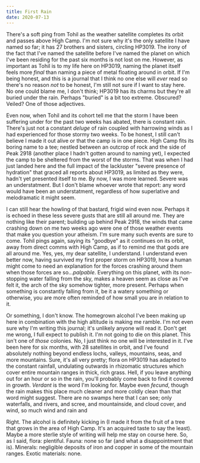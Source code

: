 ```yaml
---
title: First Rain
date: 2020-07-13
---
```


There's a soft ping from Tohil as the weather satellite completes its orbit and passes above High Camp. I'm not sure why it's the only satellite I have named so far; it has 27 brothers and sisters, circling HP3019. The irony of the fact that I've named the satellite before I've named the planet on which I've been residing for the past six months is not lost on me. However, as important as Tohil is to my life here on HP3019, naming the planet itself feels more *final* than naming a piece of metal floating around in orbit. If I'm being honest, and this is a journal that I think no one else will *ever* read so there's no reason *not* to be honest, I'm still not sure if I want to stay here. No one could blame me, I don't think; HP3019 has its charms but they're all buried under the rain. Perhaps "buried" is a bit too extreme. Obscured? Veiled? One of those adjectives.

Even now, when Tohil and its cohort tell me that the storm I have been suffering under for the past two weeks has abated, there is constant rain. There's just not a constant *deluge* of rain coupled with harrowing winds as I had experienced for those stormy two weeks. To be honest, I still can't believe I made it out alive or that the camp is in one piece. High Camp fits its boring name to a tee; nestled between an outcrop of rock and the side of Peak 2918 (another place I hadn't gotten around to naming yet), I expected the camp to be sheltered from the worst of the storms. That was when I had just landed here and the full impact of the lackluster "severe presence of hydration" that graced all reports about HP3019, as limited as they were, hadn't yet presented itself to me. By now, I was more learned. Severe was an understatment. But I don't blame whoever wrote that report: any word would have been an understatment, regardless of how superlative and melodramatic it might seem.

I can still hear the howling of that bastard, frigid wind even now. Perhaps it is echoed in these less severe gusts that are still all around me. They are nothing like their parent; building up behind Peak 2918, the winds that came crashing down on me two weeks ago were one of those weather events that make you question your atheism. I'm sure many such events are sure to come. Tohil pings again, saying its "goodbye" as it continues on its orbit, away from direct comms with High Camp, as if to remind me that gods are all around me. Yes, yes, my dear satellite, I understand. I understand even better now, having survived my first proper storm on HP3019, how a human might come to need an explanation for the forces crashing around them when those forces are so...*palpable*. Everything on this planet, with its non-stopping water falling from the sky, makes a heaven seem as close as I've felt it, the arch of the sky somehow tighter, more present. Perhaps when something is constantly falling from it, be it a watery something or otherwise, you are more often reminded of how small you are in relation to it.

Or something, I don't know. The homegrown alcohol I've been making up here in combination with the high altitude is making me ramble. I'm not even sure why I'm writing this journal; it's unlikely anyone will read it. Don't get me wrong, I full expect to publish it. I'm not going to die on this planet. This isn't one of *those* colonies. No, I just think no one will be interested in it. I've been here for six months, with 28 satellites in orbit, and I've found absolutely nothing beyond endless lochs, valleys, mountains, seas, and more mountains. Sure, it's all very pretty; flora on HP3019 has adapted to the constant rainfall, undulating outwards in rhizomatic structures which cover entire mountain ranges in thick, rich grass. Hell, if you leave anything out for an hour or so in the rain, you'll probably come back to find it covered in growth. *Verdant* is the word I'm looking for. Maybe even *fecund*, though the rain makes this place much cleaner and more coldly clean than that word might suggest. There are no swamps here that I can see; only waterfalls, and rivers, and scree, and mountainside, and cloud cover, and wind, so much wind and rain and

Right. The alcohol is definitely kicking in (I made it from the fruit of a tree that grows in the area of High Camp. It's an acquired taste to say the least). Maybe a more sterlie style of writing will help me stay on course here. So, as I said, flora: plentiful. Fauna: none so far (and what a disappointment that is). Minerals: negligible deposits of iron and copper in some of the mountain ranges. Exotic materials: none. 